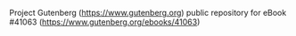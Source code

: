 Project Gutenberg (https://www.gutenberg.org) public repository for eBook #41063 (https://www.gutenberg.org/ebooks/41063)
